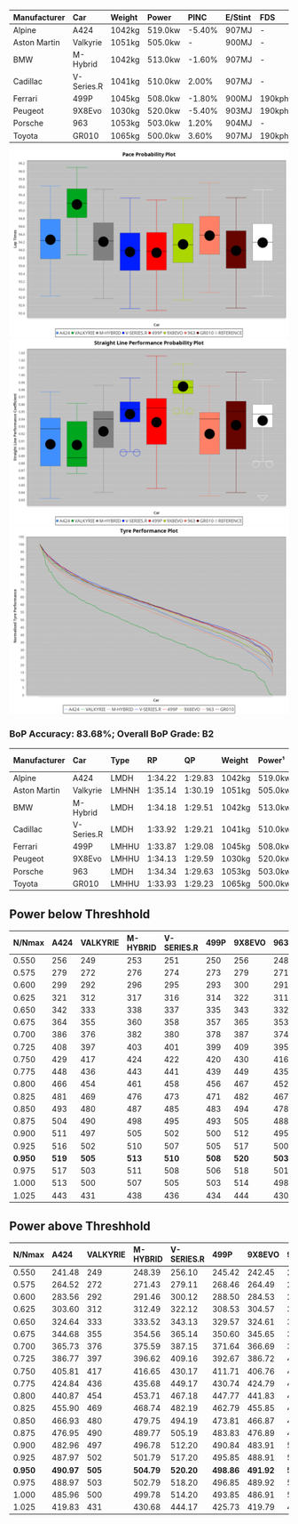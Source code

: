 | Manufacturer | Car        | Weight | Power   | PINC    | E/Stint | FDS     |
|:-|:-|:-|:-|:-|:-|:-|
| Alpine       | A424       | 1042kg | 519.0kw | -5.40%  | 907MJ   |    -    |
| Aston Martin | Valkyrie   | 1051kg | 505.0kw |    -    | 900MJ   |    -    |
| BMW          | M-Hybrid   | 1042kg | 513.0kw | -1.60%  | 907MJ   |    -    |
| Cadillac     | V-Series.R | 1041kg | 510.0kw | 2.00%   | 907MJ   |    -    |
| Ferrari      | 499P       | 1045kg | 508.0kw | -1.80%  | 900MJ   | 190kph  |
| Peugeot      | 9X8Evo     | 1030kg | 520.0kw | -5.40%  | 903MJ   | 190kph  |
| Porsche      | 963        | 1053kg | 503.0kw | 1.20%   | 904MJ   |    -    |
| Toyota       | GR010      | 1065kg | 500.0kw | 3.60%   | 907MJ   | 190kph  |

![PACECHART](./IMG/OFFICIAL.png)
![STRAIGHTLINEPERFORMANCECHART](./IMG/OFFICIAL_sp.png)
![TYREPERFORMANCECHART](./IMG/OFFICIAL_tw.png)

### BoP Accuracy: 83.68%; Overall BoP Grade: B2
| Manufacturer | Car        | Type  | RP      | QP      | Weight | Power¹  | Threshhold | PINC    | Power²   | E/Stint | AVG Vmax  | FDS     | RDLC | L/Stint | BOP-Grade | Model Accuracy | Model Points | Match%  | SimDiff |
|:-|:-|:-|:-|:-|:-|:-|:-|:-|:-|:-|:-|:-|:-|:-|:-|:-|:-|:-|:-|
| Alpine       | A424       | LMDH  | 1:34.22 | 1:29.83 | 1042kg | 519.0kw | 250.0kph   | -5.40%  | 491.00kw |  907MJ  | 295.37kph |    -    | 1.03 | 37      | ~A1       | 98.45%         | 2220         | 97.34%  | -0.24   |
| Aston Martin | Valkyrie   | LMHNH | 1:35.14 | 1:30.19 | 1051kg | 505.0kw | 250.0kph   |    -    | 505.00kw |  900MJ  | 295.56kph |    -    | 1.02 | 37      | +Ω1       | 100.00%        | 466          | 30.82%  | +0.40   |
| BMW          | M-Hybrid   | LMDH  | 1:34.18 | 1:29.51 | 1042kg | 513.0kw | 250.0kph   | -1.60%  | 504.80kw |  907MJ  | 299.21kph |    -    | 1.04 | 37      | ~A1       | 100.00%        | 3339         | 99.22%  | -0.14   |
| Cadillac     | V-Series.R | LMDH  | 1:33.92 | 1:29.21 | 1041kg | 510.0kw | 250.0kph   | 2.00%   | 520.20kw |  907MJ  | 303.20kph |    -    | 1.04 | 37      | -B1       | 99.03%         | 6041         | 85.84%  | +0.50   |
| Ferrari      | 499P       | LMHHU | 1:33.87 | 1:29.08 | 1045kg | 508.0kw | 250.0kph   | -1.80%  | 498.90kw |  900MJ  | 300.44kph | 190kph  | 1.06 | 37      | -B2       | 99.97%         | 7286         | 82.80%  | -0.18   |
| Peugeot      | 9X8Evo     | LMHHU | 1:34.13 | 1:29.59 | 1030kg | 520.0kw | 250.0kph   | -5.40%  | 491.90kw |  903MJ  | 308.08kph | 190kph  | 1.02 | 37      | +B1       | 100.00%        | 1890         | 87.10%  | -0.04   |
| Porsche      | 963        | LMDH  | 1:34.34 | 1:29.63 | 1053kg | 503.0kw | 250.0kph   | 1.20%   | 509.00kw |  904MJ  | 298.19kph |    -    | 1.03 | 37      | ~A1       | 99.89%         | 15174        | 100.00% | -0.18   |
| Toyota       | GR010      | LMHHU | 1:33.93 | 1:29.23 | 1065kg | 500.0kw | 250.0kph   | 3.60%   | 518.00kw |  907MJ  | 300.16kph | 190kph  | 1.04 | 37      | -B1       | 99.82%         | 5457         | 86.32%  | -0.12   |

## Power below Threshhold
| N/Nmax    | A424    | VALKYRIE | M-HYBRID | V-SERIES.R | 499P    | 9X8EVO  | 963     | GR010   |
|:-|:-|:-|:-|:-|:-|:-|:-|:-|
|  0.550    |  256    |  249     |  253     |  251       |  250    |  256    |  248    |  246    |
|  0.575    |  279    |  272     |  276     |  274       |  273    |  279    |  271    |  269    |
|  0.600    |  299    |  292     |  296     |  295       |  293    |  300    |  291    |  289    |
|  0.625    |  321    |  312     |  317     |  316       |  314    |  322    |  311    |  309    |
|  0.650    |  342    |  333     |  338     |  337       |  335    |  343    |  332    |  330    |
|  0.675    |  364    |  355     |  360     |  358       |  357    |  365    |  353    |  351    |
|  0.700    |  386    |  376     |  382     |  380       |  378    |  387    |  374    |  372    |
|  0.725    |  408    |  397     |  403     |  401       |  399    |  409    |  395    |  393    |
|  0.750    |  429    |  417     |  424     |  422       |  420    |  430    |  416    |  413    |
|  0.775    |  448    |  436     |  443     |  441       |  439    |  449    |  435    |  432    |
|  0.800    |  466    |  454     |  461     |  458       |  456    |  467    |  452    |  449    |
|  0.825    |  481    |  469     |  476     |  473       |  471    |  482    |  467    |  464    |
|  0.850    |  493    |  480     |  487     |  485       |  483    |  494    |  478    |  475    |
|  0.875    |  504    |  490     |  498     |  495       |  493    |  505    |  488    |  485    |
|  0.900    |  511    |  497     |  505     |  502       |  500    |  512    |  495    |  492    |
|  0.925    |  516    |  502     |  510     |  507       |  505    |  517    |  500    |  497    |
| **0.950** | **519** | **505**  | **513**  | **510**    | **508** | **520** | **503** | **500** |
|  0.975    |  517    |  503     |  511     |  508       |  506    |  518    |  501    |  498    |
|  1.000    |  513    |  500     |  507     |  505       |  503    |  514    |  498    |  495    |
|  1.025    |  443    |  431     |  438     |  436       |  434    |  444    |  430    |  427    |

## Power above Threshhold
| N/Nmax    | A424       | VALKYRIE | M-HYBRID   | V-SERIES.R | 499P       | 9X8EVO     | 963        | GR010   |
|:-|:-|:-|:-|:-|:-|:-|:-|:-|
|  0.550    |  241.48    |  249     |  248.39    |  256.10    |  245.42    |  242.45    |  251.02    |  255    |
|  0.575    |  264.52    |  272     |  271.43    |  279.11    |  268.46    |  264.49    |  274.02    |  278    |
|  0.600    |  283.56    |  292     |  291.46    |  300.12    |  288.50    |  284.53    |  294.02    |  299    |
|  0.625    |  303.60    |  312     |  312.49    |  322.12    |  308.53    |  304.57    |  315.02    |  321    |
|  0.650    |  324.64    |  333     |  333.52    |  343.13    |  329.57    |  324.61    |  336.02    |  342    |
|  0.675    |  344.68    |  355     |  354.56    |  365.14    |  350.60    |  345.65    |  357.03    |  364    |
|  0.700    |  365.73    |  376     |  375.59    |  387.15    |  371.64    |  366.69    |  379.03    |  386    |
|  0.725    |  386.77    |  397     |  396.62    |  409.16    |  392.67    |  386.72    |  400.03    |  407    |
|  0.750    |  405.81    |  417     |  416.65    |  430.17    |  411.71    |  406.76    |  421.03    |  428    |
|  0.775    |  424.84    |  436     |  435.68    |  449.17    |  430.74    |  424.79    |  440.03    |  447    |
|  0.800    |  440.87    |  454     |  453.71    |  467.18    |  447.77    |  441.83    |  457.03    |  465    |
|  0.825    |  455.90    |  469     |  468.74    |  482.19    |  462.79    |  455.85    |  472.03    |  480    |
|  0.850    |  466.93    |  480     |  479.75    |  494.19    |  473.81    |  466.87    |  484.03    |  492    |
|  0.875    |  476.95    |  490     |  489.77    |  505.19    |  483.83    |  476.89    |  494.03    |  503    |
|  0.900    |  482.96    |  497     |  496.78    |  512.20    |  490.84    |  483.91    |  501.04    |  510    |
|  0.925    |  487.97    |  502     |  501.79    |  517.20    |  495.85    |  488.91    |  506.04    |  515    |
| **0.950** | **490.97** | **505**  | **504.79** | **520.20** | **498.86** | **491.92** | **509.04** | **518** |
|  0.975    |  488.97    |  503     |  502.79    |  518.20    |  496.85    |  489.92    |  507.04    |  516    |
|  1.000    |  485.96    |  500     |  499.78    |  514.20    |  493.85    |  486.91    |  504.04    |  512    |
|  1.025    |  419.83    |  431     |  430.68    |  444.17    |  425.73    |  419.79    |  435.03    |  442    |
